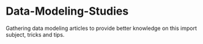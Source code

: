 # Data-Modeling-Studies
Gathering data modeling articles to provide better knowledge on this import subject, tricks and tips.
